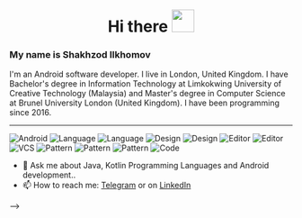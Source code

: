 <h1 align="center">Hi there <img src="https://user-images.githubusercontent.com/51059606/192175592-e628c9b8-aaa5-4e66-bee2-58cb489f3b6b.gif" width="40px"></h1> 

### My name is Shakhzod Ilkhomov 

I'm an Android software developer. I live in London, United Kingdom. I have Bachelor's degree in Information Technology at Limkokwing University of Creative Technology (Malaysia) and Master's degree in Computer Science at Brunel University London (United Kingdom). I have been programming since 2016.

<hr>

![Android](https://img.shields.io/badge/OS-Android-green)
![Language](https://img.shields.io/badge/Language-Kotlin-green)
![Language](https://img.shields.io/badge/Language-Java-green)
![Design](https://img.shields.io/badge/UI-Compose-green)
![Design](https://img.shields.io/badge/UI-XML-green)
![Editor](https://img.shields.io/badge/Editor-Android%20Studio-green)
![Editor](https://img.shields.io/badge/Editor-IntelliJ%20IDEA-green)
![VCS](https://img.shields.io/badge/VCS-Git-green)
![Pattern](https://img.shields.io/badge/MVVM-green)
![Pattern](https://img.shields.io/badge/MVP-green)
![Pattern](https://img.shields.io/badge/MVI-green)
![Code](https://img.shields.io/badge/Clean%20architecture-green)

- 💬 Ask me about Java, Kotlin Programming Languages and Android development.. 
- 📫 How to reach me: [Telegram][1.1]  or on [LinkedIn][1.2]

-->

[1.1]: https://www.t.me/shaxzodshox/
[1.2]: https://www.linkedin.com/in/shakhzod-ilkhomov/
